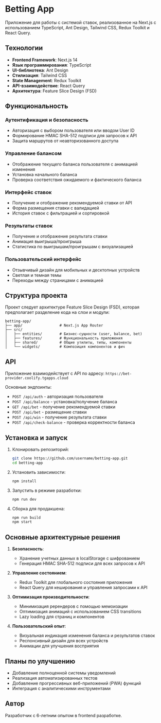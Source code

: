 # Betting App

Приложение для работы с системой ставок, реализованное на Next.js с использованием TypeScript, Ant Design, Tailwind CSS, Redux Toolkit и React Query.

## Технологии

- **Frontend Framework**: Next.js 14
- **Язык программирования**: TypeScript
- **UI-библиотека**: Ant Design
- **Стилизация**: Tailwind CSS
- **State Management**: Redux Toolkit
- **API-взаимодействие**: React Query
- **Архитектура**: Feature Slice Design (FSD)

## Функциональность

### Аутентификация и безопасность
- Авторизация с выбором пользователя или вводом User ID
- Формирование HMAC SHA-512 подписи для запросов к API
- Защита маршрутов от неавторизованного доступа

### Управление балансом
- Отображение текущего баланса пользователя с анимацией изменения
- Установка начального баланса
- Проверка соответствия ожидаемого и фактического баланса

### Интерфейс ставок
- Получение и отображение рекомендуемой ставки от API
- Форма размещения ставки с валидацией
- История ставок с фильтрацией и сортировкой

### Результаты ставок
- Получение и отображение результата ставки
- Анимация выигрыша/проигрыша
- Статистика по выигрышам/проигрышам с визуализацией

### Пользовательский интерфейс
- Отзывчивый дизайн для мобильных и десктопных устройств
- Светлая и темная темы
- Переходы между страницами с анимацией

## Структура проекта

Проект следует архитектуре Feature Slice Design (FSD), которая предполагает разделение кода на слои и модули:

```
betting-app/
├── app/                 # Next.js App Router
├── src/
│   ├── entities/        # Бизнес-сущности (user, balance, bet)
│   ├── features/        # Функциональность приложения
│   ├── shared/          # Общие утилиты, типы, компоненты
│   └── widgets/         # Композиция компонентов и фич
```

## API

Приложение взаимодействует с API по адресу: `https://bet-provider.coolify.tgapps.cloud`

Основные эндпоинты:
- `POST /api/auth` - авторизация пользователя
- `POST /api/balance` - установка/получение баланса
- `GET /api/bet` - получение рекомендуемой ставки
- `POST /api/bet` - размещение ставки
- `POST /api/win` - получение результата ставки
- `POST /api/check-balance` - проверка корректности баланса

## Установка и запуск

1. Клонировать репозиторий:
   ```bash
   git clone https://github.com/username/betting-app.git
   cd betting-app
   ```

2. Установить зависимости:
   ```bash
   npm install
   ```

3. Запустить в режиме разработки:
   ```bash
   npm run dev
   ```

4. Сборка для продакшена:
   ```bash
   npm run build
   npm start
   ```

## Основные архитектурные решения

1. **Безопасность**:
   - Хранение учетных данных в localStorage с шифрованием
   - Генерация HMAC SHA-512 подписи для всех запросов к API

2. **Управление состоянием**:
   - Redux Toolkit для глобального состояния приложения
   - React Query для кеширования и управления запросами к API

3. **Оптимизация производительности**:
   - Минимизация ререндеров с помощью мемоизации
   - Оптимизация анимаций с использованием CSS transitions
   - Lazy loading для страниц и компонентов

4. **Пользовательский опыт**:
   - Визуальная индикация изменения баланса и результатов ставок
   - Респонсивный дизайн для всех устройств
   - Анимации для улучшения восприятия

## Планы по улучшению

- Добавление полноценной системы уведомлений
- Реализация автоматизированных тестов
- Добавление прогрессивных веб-приложений (PWA) функций
- Интеграция с аналитическими инструментами

## Автор

Разработчик с 6-летним опытом в frontend разработке.